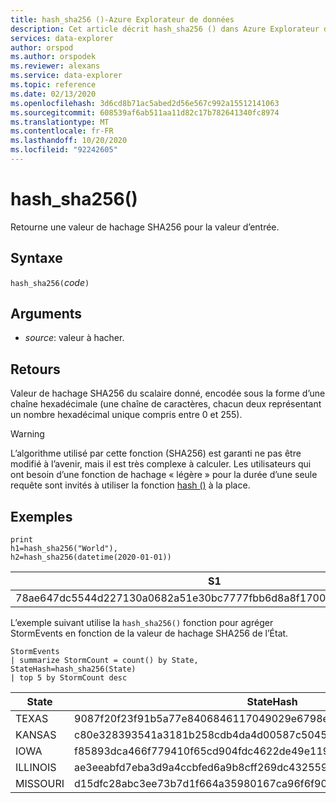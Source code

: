 ```yaml
---
title: hash_sha256 ()-Azure Explorateur de données
description: Cet article décrit hash_sha256 () dans Azure Explorateur de données.
services: data-explorer
author: orspod
ms.author: orspodek
ms.reviewer: alexans
ms.service: data-explorer
ms.topic: reference
ms.date: 02/13/2020
ms.openlocfilehash: 3d6cd8b71ac5abed2d56e567c992a15512141063
ms.sourcegitcommit: 608539af6ab511aa11d82c17b782641340fc8974
ms.translationtype: MT
ms.contentlocale: fr-FR
ms.lasthandoff: 10/20/2020
ms.locfileid: "92242605"
---
```

# <a name="hash_sha256"></a>hash_sha256()

Retourne une valeur de hachage SHA256 pour la valeur d’entrée.

## <a name="syntax"></a>Syntaxe

`hash_sha256(`*code*`)`

## <a name="arguments"></a>Arguments

* *source*: valeur à hacher.

## <a name="returns"></a>Retours

Valeur de hachage SHA256 du scalaire donné, encodée sous la forme d’une chaîne hexadécimale (une chaîne de caractères, chacun deux représentant un nombre hexadécimal unique compris entre 0 et 255).

> [!WARNING]
> L’algorithme utilisé par cette fonction (SHA256) est garanti ne pas être modifié à l’avenir, mais il est très complexe à calculer. Les utilisateurs qui ont besoin d’une fonction de hachage « légère » pour la durée d’une seule requête sont invités à utiliser la fonction [hash ()](./hashfunction.md) à la place.

## <a name="examples"></a>Exemples

<!-- csl: https://help.kusto.windows.net/Samples -->
```kusto
print 
h1=hash_sha256("World"),
h2=hash_sha256(datetime(2020-01-01))
```

|S1|H2|
|---|---|
|78ae647dc5544d227130a0682a51e30bc7777fbb6d8a8f17007463a3ecd1d524|ba666752dc1a20eb750b0eb64e780cc4c968bc9fb8813461c1d7e750f302d71d|

L’exemple suivant utilise la `hash_sha256()` fonction pour agréger StormEvents en fonction de la valeur de hachage SHA256 de l’État. 

<!-- csl: https://help.kusto.windows.net/Samples -->
```kusto
StormEvents 
| summarize StormCount = count() by State, StateHash=hash_sha256(State)
| top 5 by StormCount desc
```

|State|StateHash|StormCount|
|---|---|---|
|TEXAS|9087f20f23f91b5a77e8406846117049029e6798ebbd0d38aea68da73a00ca37|4701|
|KANSAS|c80e328393541a3181b258cdb4da4d00587c5045e8cf3bb6c8fdb7016b69cc2e|3166|
|IOWA|f85893dca466f779410f65cd904fdc4622de49e119ad4e7c7e4a291ceed1820b|2337|
|ILLINOIS|ae3eeabfd7eba3d9a4ccbfed6a9b8cff269dc43255906476282e0184cf81b7fd|2022|
|MISSOURI|d15dfc28abc3ee73b7d1f664a35980167ca96f6f90e034db2a6525c0b8ba61b1|2016|

